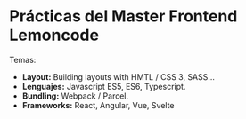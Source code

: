 # Prácticas del Master Frontend Lemoncode

Temas:
  - **Layout:** Building layouts with HMTL / CSS 3, SASS...
  - **Lenguajes:** Javascript ES5, ES6, Typescript.
  - **Bundling:** Webpack / Parcel.
  - **Frameworks:** React, Angular, Vue, Svelte
